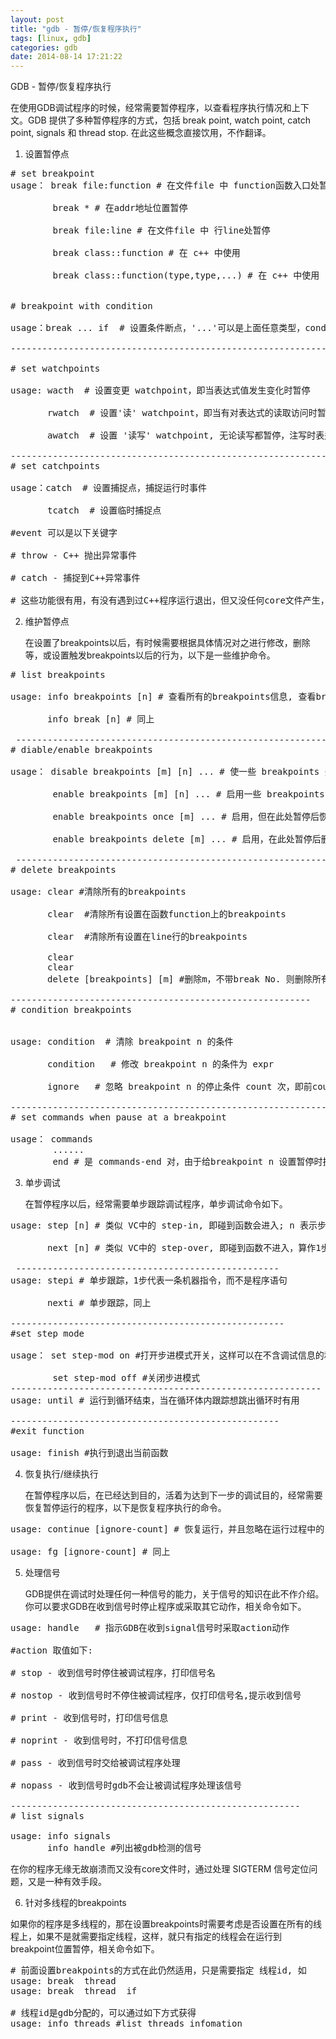 ```yaml
---
layout: post
title: "gdb - 暂停/恢复程序执行"
tags: [linux, gdb]
categories: gdb
date: 2014-08-14 17:21:22
---
```


GDB - 暂停/恢复程序执行
 
   在使用GDB调试程序的时候，经常需要暂停程序，以查看程序执行情况和上下文。GDB 提供了多种暂停程序的方式，包括 break point, watch point, catch point, signals 和 thread stop. 在此这些概念直接饮用，不作翻译。
 
1. 设置暂停点
  
<pre>
# set breakpoint
usage： break file:function # 在文件file 中 function函数入口处暂停

        break *<addr> # 在addr地址位置暂停

        break file:line # 在文件file 中 行line处暂停

        break class::function # 在 c++ 中使用

        break class::function(type,type,...) # 在 c++ 中使用

        
# breakpoint with condition

usage：break ... if <condition> # 设置条件断点，'...'可以是上面任意类型，condition是条件表达式

--------------------------------------------------------------

# set watchpoints

usage: wacth <expr> # 设置变更 watchpoint，即当表达式值发生变化时暂停

       rwatch <expr> # 设置'读' watchpoint，即当有对表达式的读取访问时暂停

       awatch <expr> # 设置 '读写' watchpoint, 无论读写都暂停，注写时表达式也不一定变化

-------------------------------------------------------------------
# set catchpoints

usage：catch <event> # 设置捕捉点，捕捉运行时事件

       tcatch <event> # 设置临时捕捉点

#event 可以是以下关键字

# throw - C++ 抛出异常事件

# catch - 捕捉到C++异常事件

# 这些功能很有用，有没有遇到过C++程序运行退出，但又没任何core文件产生，让你找不到原因的时候，试一下这个命令吧。(后面还会有一个有帮助的命令)
</pre>


2. 维护暂停点

   在设置了breakpoints以后，有时候需要根据具体情况对之进行修改，删除等，或设置触发breakpoints以后的行为，以下是一些维护命令。

<pre>
# list breakpoints

usage: info breakpoints [n] # 查看所有的breakpoints信息, 查看breakpoint n

       info break [n] # 同上

 --------------------------------------------------------------      
# diable/enable breakpoints

usage： disable breakpoints [m] [n] ... # 使一些 breakpoints 失效, 无参数则针对所有breakpoints

        enable breakpoints [m] [n] ... # 启用一些 breakpoints

        enable breakpoints once [m] ... # 启用，但在此处暂停后恢复到disable状态，即只enable这一次

        enable breakpoints delete [m] ... # 启用，在此处暂停后删除该 breakpoint

 ---------------------------------------------------------------       
# delete breakpoints

usage: clear #清除所有的breakpoints

       clear <function> #清除所有设置在函数function上的breakpoints

       clear <line> #清除所有设置在line行的breakpoints

       clear <file:function>
       clear <file:line>
       delete [breakpoints] [m] #删除m，不带break No. 则删除所有breakpoints
      
---------------------------------------------------------
# condition breakpoints


usage: condition <n> # 清除 breakpoint n 的条件

       condition <n> <expr> # 修改 breakpoint n 的条件为 expr

       ignore <n> <count> # 忽略 breakpoint n 的停止条件 count 次，即前count次都把它作为无条件breakpoint对待

-------------------------------------------------------------       
# set commands when pause at a breakpoint

usage： commands <n>
        ...<command list>...
        end # 是 commands-end 对，由于给breakpoint n 设置暂停时执行的命令序列，如果命令为空，则清除在该breakpoint n 上的命令
</pre>

3. 单步调试

   在暂停程序以后，经常需要单步跟踪调试程序，单步调试命令如下。

<pre>
usage: step [n] # 类似 VC中的 step-in, 即碰到函数会进入; n 表示步长，缺省为1; 这里的1步都是以程序语句为单位

       next [n] # 类似 VC中的 step-over, 即碰到函数不进入，算作1步; n 表示步长，缺省为1

 --------------------------------------------------       
usage: stepi # 单步跟踪，1步代表一条机器指令，而不是程序语句

       nexti # 单步跟踪，同上

----------------------------------------------------
#set step mode

usage： set step-mod on #打开步进模式开关，这样可以在不含调试信息的程序里进行单步跟踪

        set step-mod off #关闭步进模式
-----------------------------------------------------------
usage: until # 运行到循环结束，当在循环体内跟踪想跳出循环时有用

---------------------------------------------------        
#exit function

usage: finish #执行到退出当前函数
</pre>

 4. 恢复执行/继续执行

    在暂停程序以后，在已经达到目的，活着为达到下一步的调试目的，经常需要恢复暂停运行的程序，以下是恢复程序执行的命令。

<pre>
usage: continue [ignore-count] # 恢复运行，并且忽略在运行过程中的 igore-count 次暂停(breakpoint 触发)

usage: fg [ignore-count] # 同上
</pre>

5. 处理信号

   GDB提供在调试时处理任何一种信号的能力，关于信号的知识在此不作介绍。你可以要求GDB在收到信号时停止程序或采取其它动作，相关命令如下。 

<pre>
usage: handle <signal> <action> # 指示GDB在收到signal信号时采取action动作

#action 取值如下:

# stop - 收到信号时停住被调试程序，打印信号名

# nostop - 收到信号时不停住被调试程序，仅打印信号名,提示收到信号

# print - 收到信号时，打印信号信息

# noprint - 收到信号时，不打印信号信息

# pass - 收到信号时交给被调试程序处理

# nopass - 收到信号时gdb不会让被调试程序处理该信号

-------------------------------------------------------
# list signals

usage: info signals
       info handle #列出被gdb检测的信号
</pre>

   在你的程序无缘无故崩溃而又没有core文件时，通过处理 SIGTERM 信号定位问题，又是一种有效手段。

6. 针对多线程的breakpoints

  如果你的程序是多线程的，那在设置breakpoints时需要考虑是否设置在所有的线程上，如果不是就需要指定线程，这样，就只有指定的线程会在运行到breakpoint位置暂停，相关命令如下。

<pre>
# 前面设置breakpoints的方式在此仍然适用，只是需要指定 线程id, 如
usage: break <line> thread <thread-id>
usage: break <line> thread <thread-id> if <condition>

# 线程id是gdb分配的，可以通过如下方式获得
usage: info threads #list threads infomation
</pre>

